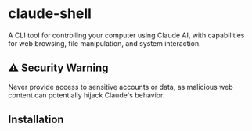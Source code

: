 # claude-shell

A CLI tool for controlling your computer using Claude AI, with capabilities for web browsing, file manipulation, and system interaction.

## ⚠️ Security Warning

Never provide access to sensitive accounts or data, as malicious web content can potentially hijack Claude's behavior.

## Installation
